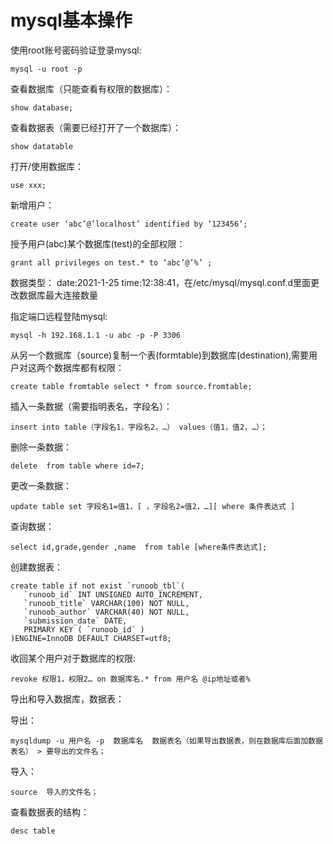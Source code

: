 

# mysql基本操作

使用root账号密码验证登录mysql:

```
mysql -u root -p
```

查看数据库（只能查看有权限的数据库）：

```
show database;
```

查看数据表（需要已经打开了一个数据库）：

```
show datatable
```

打开/使用数据库：

```
use xxx;
```

新增用户：

```
create user ‘abc’@’localhost’ identified by ‘123456’;
```

授予用户(abc)某个数据库(test)的全部权限：

```
grant all privileges on test.* to ‘abc’@’%’ ;
```

数据类型：
date:2021-1-25 time:12:38:41，在/etc/mysql/mysql.conf.d里面更改数据库最大连接数量

指定端口远程登陆mysql:

```
mysql -h 192.168.1.1 -u abc -p -P 3306
```

从另一个数据库（source)复制一个表(formtable)到数据库(destination),需要用户对这两个数据库都有权限：

```
create table fromtable select * from source.fromtable;
```

插入一条数据（需要指明表名，字段名）：

```
insert into table（字段名1，字段名2，…） values（值1，值2，…）；
```

删除一条数据：

```
delete  from table where id=7;
```

更改一条数据：

```
update table set 字段名1=值1，[ ，字段名2=值2，…][ where 条件表达式 ]
```

查询数据：

```
select id,grade,gender ,name  from table [where条件表达式];
```

创建数据表：

```
create table if not exist `runoob_tbl`(
   `runoob_id` INT UNSIGNED AUTO_INCREMENT,
   `runoob_title` VARCHAR(100) NOT NULL,
   `runoob_author` VARCHAR(40) NOT NULL,
   `submission_date` DATE,
   PRIMARY KEY ( `runoob_id` )
)ENGINE=InnoDB DEFAULT CHARSET=utf8;
```

收回某个用户对于数据库的权限:

```
revoke 权限1，权限2… on 数据库名.* from 用户名 @ip地址或者%
```

导出和导入数据库，数据表：

导出：

```
mysqldump -u 用户名 -p  数据库名  数据表名（如果导出数据表，则在数据库后面加数据表名） > 要导出的文件名；
```

导入：

```
source  导入的文件名；
```

查看数据表的结构：

```
desc table
```



